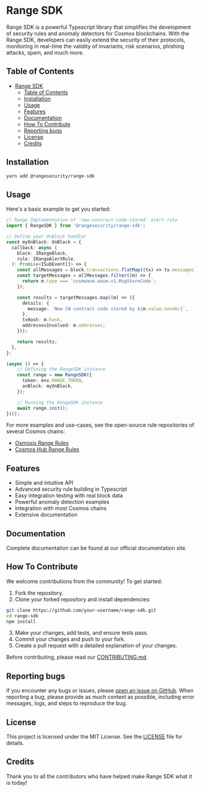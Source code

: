 # Range SDK

Range SDK is a powerful Typescript library that simplifies the development of security rules and anomaly detectors for Cosmos blockchains. With the Range SDK, developers can easily extend the security of their protocols, monitoring in real-time the validity of invariants, risk scenarios, phishing attacks, spam, and much more.

## Table of Contents

- [Range SDK](#range-sdk)
  - [Table of Contents](#table-of-contents)
  - [Installation](#installation)
  - [Usage](#usage)
  - [Features](#features)
  - [Documentation](#documentation)
  - [How To Contribute](#how-to-contribute)
  - [Reporting bugs](#reporting-bugs)
  - [License](#license)
  - [Credits](#credits)

## Installation

```bash
yarn add @rangesecurity/range-sdk
```

## Usage

Here's a basic example to get you started:

```typescript
// Range Implementation of `new-contract-code-stored` alert rule
import { RangeSDK } from '@rangesecurity/range-sdk';

// Define your OnBlock handler
const myOnBlock: OnBlock = {
  callback: async (
    block: IRangeBlock,
    rule: IRangeAlertRule,
  ): Promise<ISubEvent[]> => {
    const allMessages = block.transactions.flatMap((tx) => tx.messages);
    const targetMessages = allMessages.filter((m) => {
      return m.type === 'cosmwasm.wasm.v1.MsgStoreCode';
    });

    const results = targetMessages.map((m) => ({
      details: {
        message: `New CW contract code stored by ${m.value.sender}`,
      },
      txHash: m.hash,
      addressesInvolved: m.addresses,
    }));

    return results;
  },
};

(async () => {
    // Defining the RangeSDK instance
    const range = new RangeSDK({
      token: env.RANGE_TOKEN,
      onBlock: myOnBlock,
    });

    // Running the RangeSDK instance
    await range.init();
})();
```

For more examples and use-cases, see the open-source rule repositories of several Cosmos chains:

- [Osmosis Range Rules](https://github.com/rangesecurity/osmosis-range-rules)
- [Cosmos Hub Range Rules](https://github.com/rangesecurity/cosmos-range-rules)

## Features

- Simple and intuitive API
- Advanced security rule building in Typescript
- Easy integration testing with real block data
- Powerful anomaly detection examples
- Integration with most Cosmos chains
- Extensive documentation

## Documentation

Complete documentation can be found at our official documentation site.

## How To Contribute

We welcome contributions from the community! To get started:

1. Fork the repository.
2. Clone your forked repository and install dependencies:

```bash
git clone https://github.com/your-username/range-sdk.git
cd range-sdk
npm install
```

3. Make your changes, add tests, and ensure tests pass.
4. Commit your changes and push to your fork.
5. Create a pull request with a detailed explanation of your changes.

Before contributing, please read our [CONTRIBUTING.md](link).

## Reporting bugs

If you encounter any bugs or issues, please [open an issue on GitHub](link). When reporting a bug, please provide as much context as possible, including error messages, logs, and steps to reproduce the bug.

## License

This project is licensed under the MIT License. See the [LICENSE](link) file for details.

## Credits

Thank you to all the contributors who have helped make Range SDK what it is today!
